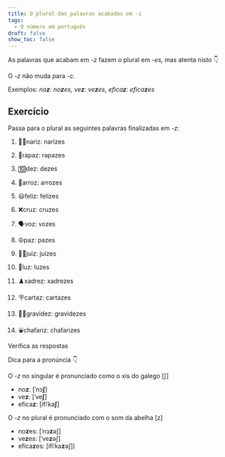 ```yaml
---
title: O plural das palavras acabadas em -z
tags:
  - O número em português
draft: false
show_toc: false
---
```

As palavras que acabam em *-z* fazem o plural em *-es,* mas atenta nisto 👇

<article>

O *-z* não muda para *-c.*

Exemplos: *no**z**: no**z**es, ve**z**: ve**z**es, efica**z**: efica**z**es*

</article>


## Exercício

Passa para o plural as seguintes palavras finalizadas em *-z:* 

1. <e-moji>👃🏻</e-moji>nariz: <e-answer>narizes</e-answer>

2. <e-moji>👦</e-moji>rapaz: <e-answer>rapazes</e-answer>

3. <e-moji>🔟</e-moji>dez: <e-answer>dezes</e-answer>

4. <e-moji>🍚</e-moji>arroz: <e-answer>arrozes</e-answer>

5. <e-moji>😃</e-moji>feliz: <e-answer>felizes</e-answer>

6. <e-moji>❌</e-moji>cruz: <e-answer>cruzes</e-answer>

7. <e-moji>🗣️</e-moji>voz: <e-answer>vozes</e-answer>

8. <e-moji>☮️</e-moji>paz: <e-answer>pazes</e-answer>

9. <e-moji>👨‍⚖️</e-moji>juiz: <e-answer>juízes</e-answer>

10. <e-moji>🚨</e-moji>luz: <e-answer>luzes</e-answer>

11. <e-moji>♟️</e-moji>xadrez: <e-answer>xadrezes</e-answer>

12. <e-moji>🪧</e-moji>cartaz: <e-answer>cartazes</e-answer>

13. <e-moji>🤰🏻</e-moji>gravidez: <e-answer>gravidezes</e-answer>

14. <e-moji>⛲</e-moji>chafariz: <e-answer>chafarizes</e-answer>

<e-validate>Verifica as respostas</e-validate>


<article>

Dica para a pronúncia 👇

O *-z* no singular é pronunciado como o xis do galego [ʃ]

- no**z**: [ˈnɔ**ʃ**]
- ve**z**: [ˈve**ʃ**]
- efica**z**: [ifiˈka**ʃ**]

O *-z* no plural é pronunciado com o som da abelha [z]

- no**z**es: [ˈnɔ**z**əʃ]
- ve**z**es: [ˈve**z**əʃ]
- efica**z**es: [ifiˈka**z**əʃ])


</article>

